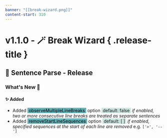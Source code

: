```yaml
---
banner: "[[break-wizard.png]]"
content-start: 310
---
```


# v1.1.0 - 🪄 Break Wizard { .release-title }
  ## 📄 Sentence Parse - Release 

### What's New 🎉
#### ✨ Added

- Added <span style="background:#64b4b9"><font color="#000000">&nbsp;observeMultipleLineBreaks&nbsp;</font></span> option <span style="background:rgba(3, 135, 102, 0.2)">&nbsp;default: false&nbsp;</span>
  *if enabled, two or more consecutive line breaks are treated as separate sentences*
  <br>
- Added <span style="background:#64b4b9"><font color="#000000">&nbsp;removeStartLineSequences&nbsp;</font></span> option <span style="background:rgba(3, 135, 102, 0.2)">&nbsp;default: [ ]&nbsp;</span>
  *if enabled, specified sequences at the start of each line are removed*
  e.g. `['>', '--']`